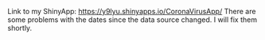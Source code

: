 Link to my ShinyApp: https://y9lyu.shinyapps.io/CoronaVirusApp/
There are some problems with the dates since the data source changed. I will fix them shortly.
